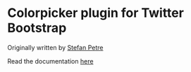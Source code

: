 # Colorpicker plugin for Twitter Bootstrap

Originally written by [Stefan Petre](http://www.eyecon.ro/)

Read the documentation [here](http://xaguilars.github.com/bootstrap-colorpicker/)